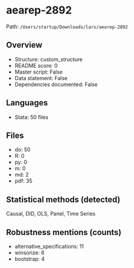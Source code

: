 # aearep-2892

Path: `/Users/startup/Downloads/lars/aearep-2892`

## Overview
- Structure: custom_structure
- README score: 0
- Master script: False
- Data statement: False
- Dependencies documented: False

## Languages
- Stata: 50 files

## Files
- do: 50
- R: 0
- py: 0
- m: 0
- md: 2
- pdf: 35

## Statistical methods (detected)
Causal, DID, OLS, Panel, Time Series

## Robustness mentions (counts)
- alternative_specifications: 11
- winsorize: 6
- bootstrap: 4